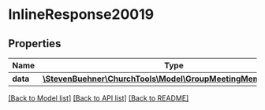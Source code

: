 # InlineResponse20019

## Properties
Name | Type | Description | Notes
------------ | ------------- | ------------- | -------------
**data** | [**\StevenBuehner\ChurchTools\Model\GroupMeetingMemberMember**](GroupMeetingMemberMember.md) |  | [optional] 

[[Back to Model list]](../../README.md#documentation-for-models) [[Back to API list]](../../README.md#documentation-for-api-endpoints) [[Back to README]](../../README.md)

